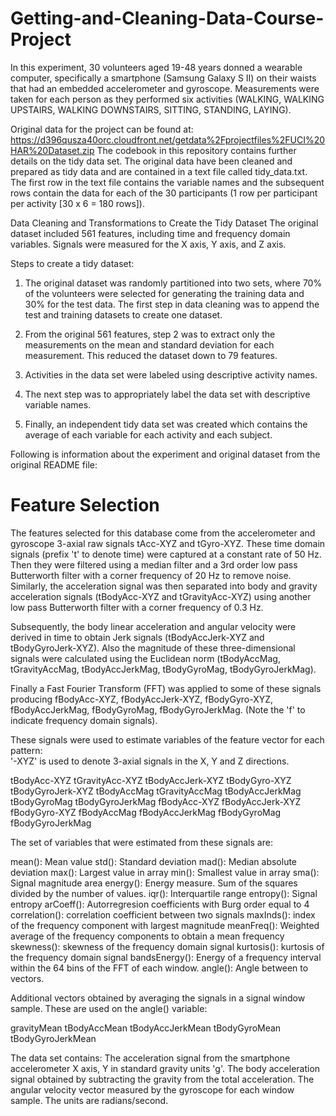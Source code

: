 # Getting-and-Cleaning-Data-Course-Project


In this experiment, 30 volunteers aged 19-48 years donned a wearable computer, specifically a smartphone (Samsung Galaxy S II) on their waists that had an embedded accelerometer and gyroscope. Measurements were taken for each person as they performed six activities (WALKING, WALKING UPSTAIRS, WALKING DOWNSTAIRS, SITTING, STANDING, LAYING). 

Original data for the project can be found at:
https://d396qusza40orc.cloudfront.net/getdata%2Fprojectfiles%2FUCI%20HAR%20Dataset.zip 
The codebook in this repository contains further details on the tidy data set. The original data have been cleaned and prepared as tidy data and are contained in a text file called tidy_data.txt. The first row in the text file contains the variable names and the subsequent rows contain the data for each of the 30 participants (1 row per participant per activity [30 x 6 = 180 rows]).

Data Cleaning and Transformations to Create the Tidy Dataset
The original dataset included 561 features, including time and frequency domain variables. Signals were measured for the X axis, Y axis, and Z axis.

Steps to create a tidy dataset:

1. The original dataset was randomly partitioned into two sets, where 70% of the volunteers were selected for generating the training data and 30% for the test data. The first step in data cleaning was to append the test and training datasets to create one dataset.

2. From the original 561 features, step 2 was to extract only the measurements on the mean and standard deviation for each measurement. This reduced the dataset down to 79 features.

3. Activities in the data set were labeled using descriptive activity names.

4. The next step was to appropriately label the data set with descriptive variable names. 

5. Finally, an independent tidy data set was created which contains the average of each variable for each activity and each subject.


Following is information about the experiment and original dataset from the original README file:

Feature Selection 
=================

The features selected for this database come from the accelerometer and gyroscope 3-axial raw signals tAcc-XYZ and tGyro-XYZ. These time domain signals (prefix 't' to denote time) were captured at a constant rate of 50 Hz. Then they were filtered using a median filter and a 3rd order low pass Butterworth filter with a corner frequency of 20 Hz to remove noise. Similarly, the acceleration signal was then separated into body and gravity acceleration signals (tBodyAcc-XYZ and tGravityAcc-XYZ) using another low pass Butterworth filter with a corner frequency of 0.3 Hz. 

Subsequently, the body linear acceleration and angular velocity were derived in time to obtain Jerk signals (tBodyAccJerk-XYZ and tBodyGyroJerk-XYZ). Also the magnitude of these three-dimensional signals were calculated using the Euclidean norm (tBodyAccMag, tGravityAccMag, tBodyAccJerkMag, tBodyGyroMag, tBodyGyroJerkMag). 

Finally a Fast Fourier Transform (FFT) was applied to some of these signals producing fBodyAcc-XYZ, fBodyAccJerk-XYZ, fBodyGyro-XYZ, fBodyAccJerkMag, fBodyGyroMag, fBodyGyroJerkMag. (Note the 'f' to indicate frequency domain signals). 

These signals were used to estimate variables of the feature vector for each pattern:  
'-XYZ' is used to denote 3-axial signals in the X, Y and Z directions.

tBodyAcc-XYZ
tGravityAcc-XYZ
tBodyAccJerk-XYZ
tBodyGyro-XYZ
tBodyGyroJerk-XYZ
tBodyAccMag
tGravityAccMag
tBodyAccJerkMag
tBodyGyroMag
tBodyGyroJerkMag
fBodyAcc-XYZ
fBodyAccJerk-XYZ
fBodyGyro-XYZ
fBodyAccMag
fBodyAccJerkMag
fBodyGyroMag
fBodyGyroJerkMag

The set of variables that were estimated from these signals are: 

mean(): Mean value
std(): Standard deviation
mad(): Median absolute deviation 
max(): Largest value in array
min(): Smallest value in array
sma(): Signal magnitude area
energy(): Energy measure. Sum of the squares divided by the number of values. 
iqr(): Interquartile range 
entropy(): Signal entropy
arCoeff(): Autorregresion coefficients with Burg order equal to 4
correlation(): correlation coefficient between two signals
maxInds(): index of the frequency component with largest magnitude
meanFreq(): Weighted average of the frequency components to obtain a mean frequency
skewness(): skewness of the frequency domain signal 
kurtosis(): kurtosis of the frequency domain signal 
bandsEnergy(): Energy of a frequency interval within the 64 bins of the FFT of each window.
angle(): Angle between to vectors.

Additional vectors obtained by averaging the signals in a signal window sample. These are used on the angle() variable:

gravityMean
tBodyAccMean
tBodyAccJerkMean
tBodyGyroMean
tBodyGyroJerkMean

The data set contains:
The acceleration signal from the smartphone accelerometer X axis, Y  in standard gravity units 'g'.
The body acceleration signal obtained by subtracting the gravity from the total acceleration.
The angular velocity vector measured by the gyroscope for each window sample. The units are radians/second.

